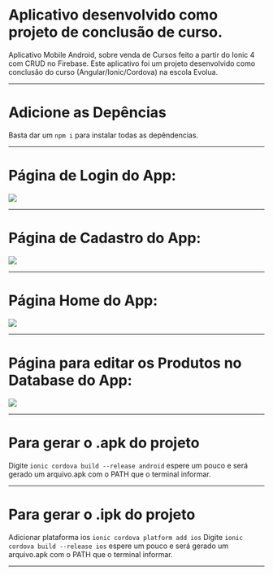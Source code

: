 <h1>Aplicativo desenvolvido como projeto de conclusão de curso.</h1>

Aplicativo Mobile Android, sobre venda de Cursos feito a partir do Ionic 4 com CRUD no Firebase. Este aplicativo foi um projeto desenvolvido como conclusão do curso (Angular/Ionic/Cordova) na escola Evolua.

<hr />
<h1>Adicione as Depências</h1>

Basta dar um <code>npm i</code> para instalar todas as depêndencias.

<hr />
<h1>Página de Login do App:</h1>

<img src="src/assets/imgs/Login.PNG">

<hr />
<h1>Página de Cadastro do App:</h1>

<img src="src/assets/imgs/Cadastro.PNG">

<hr />
<h1>Página Home do App:</h1>

<img src="src/assets/imgs/HomePage.PNG">

<hr />
<h1>Página para editar os Produtos no Database do App:</h1>

<img src="src/assets/imgs/EditProduct.PNG">

<hr />
<h1>Para gerar o .apk do projeto</h1>

Digite <code>ionic cordova build --release android</code> espere um pouco e será gerado um arquivo.apk com o PATH que o terminal informar.<hr />
<h1>Para gerar o .ipk do projeto</h1>

Adicionar plataforma ios <code>ionic cordova platform add ios</code>
Digite <code>ionic cordova build --release ios</code> espere um pouco e será gerado um arquivo.apk com o PATH que o terminal informar.
<hr />
